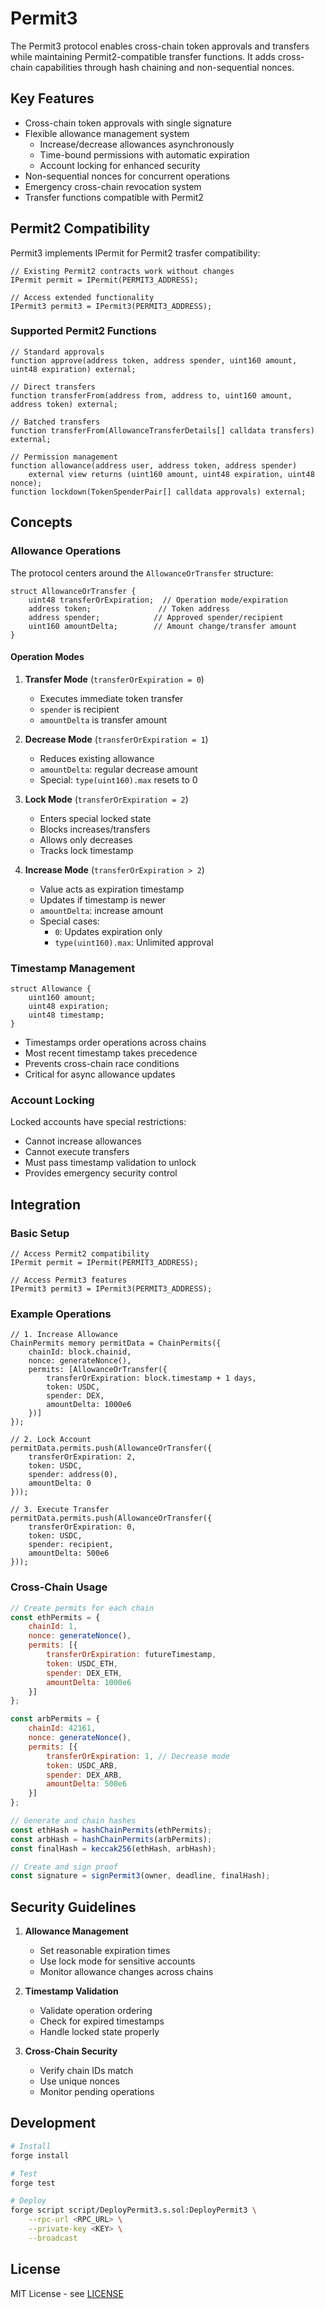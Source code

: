 # Permit3

The Permit3 protocol enables cross-chain token approvals and transfers while maintaining Permit2-compatible transfer functions. It adds cross-chain capabilities through hash chaining and non-sequential nonces.

## Key Features

- Cross-chain token approvals with single signature
- Flexible allowance management system
    - Increase/decrease allowances asynchronously
    - Time-bound permissions with automatic expiration
    - Account locking for enhanced security
- Non-sequential nonces for concurrent operations
- Emergency cross-chain revocation system
- Transfer functions compatible with Permit2

## Permit2 Compatibility

Permit3 implements IPermit for Permit2 trasfer compatibility:

```solidity
// Existing Permit2 contracts work without changes
IPermit permit = IPermit(PERMIT3_ADDRESS);

// Access extended functionality
IPermit3 permit3 = IPermit3(PERMIT3_ADDRESS);
```

### Supported Permit2 Functions
```solidity
// Standard approvals
function approve(address token, address spender, uint160 amount, uint48 expiration) external;

// Direct transfers
function transferFrom(address from, address to, uint160 amount, address token) external;

// Batched transfers
function transferFrom(AllowanceTransferDetails[] calldata transfers) external;

// Permission management
function allowance(address user, address token, address spender) 
    external view returns (uint160 amount, uint48 expiration, uint48 nonce);
function lockdown(TokenSpenderPair[] calldata approvals) external;
```

## Concepts

### Allowance Operations

The protocol centers around the `AllowanceOrTransfer` structure:

```solidity
struct AllowanceOrTransfer {
    uint48 transferOrExpiration;  // Operation mode/expiration
    address token;               // Token address
    address spender;            // Approved spender/recipient
    uint160 amountDelta;        // Amount change/transfer amount
}
```

#### Operation Modes

1. **Transfer Mode** (`transferOrExpiration = 0`)
    - Executes immediate token transfer
    - `spender` is recipient
    - `amountDelta` is transfer amount

2. **Decrease Mode** (`transferOrExpiration = 1`)
    - Reduces existing allowance
    - `amountDelta`: regular decrease amount
    - Special: `type(uint160).max` resets to 0

3. **Lock Mode** (`transferOrExpiration = 2`)
    - Enters special locked state
    - Blocks increases/transfers
    - Allows only decreases
    - Tracks lock timestamp

4. **Increase Mode** (`transferOrExpiration > 2`)
    - Value acts as expiration timestamp
    - Updates if timestamp is newer
    - `amountDelta`: increase amount
    - Special cases:
        - `0`: Updates expiration only
        - `type(uint160).max`: Unlimited approval

### Timestamp Management

```solidity
struct Allowance {
    uint160 amount;
    uint48 expiration;
    uint48 timestamp;
}
```

- Timestamps order operations across chains
- Most recent timestamp takes precedence
- Prevents cross-chain race conditions
- Critical for async allowance updates

### Account Locking

Locked accounts have special restrictions:
- Cannot increase allowances
- Cannot execute transfers
- Must pass timestamp validation to unlock
- Provides emergency security control

## Integration

### Basic Setup
```solidity
// Access Permit2 compatibility
IPermit permit = IPermit(PERMIT3_ADDRESS);

// Access Permit3 features
IPermit3 permit3 = IPermit3(PERMIT3_ADDRESS);
```

### Example Operations

```solidity
// 1. Increase Allowance
ChainPermits memory permitData = ChainPermits({
    chainId: block.chainid,
    nonce: generateNonce(),
    permits: [AllowanceOrTransfer({
        transferOrExpiration: block.timestamp + 1 days,
        token: USDC,
        spender: DEX,
        amountDelta: 1000e6
    })]
});

// 2. Lock Account
permitData.permits.push(AllowanceOrTransfer({
    transferOrExpiration: 2,
    token: USDC,
    spender: address(0),
    amountDelta: 0
}));

// 3. Execute Transfer
permitData.permits.push(AllowanceOrTransfer({
    transferOrExpiration: 0,
    token: USDC,
    spender: recipient,
    amountDelta: 500e6
}));
```

### Cross-Chain Usage

```javascript
// Create permits for each chain
const ethPermits = {
    chainId: 1,
    nonce: generateNonce(),
    permits: [{
        transferOrExpiration: futureTimestamp,
        token: USDC_ETH,
        spender: DEX_ETH,
        amountDelta: 1000e6
    }]
};

const arbPermits = {
    chainId: 42161,
    nonce: generateNonce(),
    permits: [{
        transferOrExpiration: 1, // Decrease mode
        token: USDC_ARB,
        spender: DEX_ARB,
        amountDelta: 500e6
    }]
};

// Generate and chain hashes
const ethHash = hashChainPermits(ethPermits);
const arbHash = hashChainPermits(arbPermits);
const finalHash = keccak256(ethHash, arbHash);

// Create and sign proof
const signature = signPermit3(owner, deadline, finalHash);
```

## Security Guidelines

1. **Allowance Management**
    - Set reasonable expiration times
    - Use lock mode for sensitive accounts
    - Monitor allowance changes across chains

2. **Timestamp Validation**
    - Validate operation ordering
    - Check for expired timestamps
    - Handle locked state properly

3. **Cross-Chain Security**
    - Verify chain IDs match
    - Use unique nonces
    - Monitor pending operations

## Development

```bash
# Install
forge install

# Test
forge test

# Deploy
forge script script/DeployPermit3.s.sol:DeployPermit3 \
    --rpc-url <RPC_URL> \
    --private-key <KEY> \
    --broadcast
```

## License

MIT License - see [LICENSE](./LICENSE)